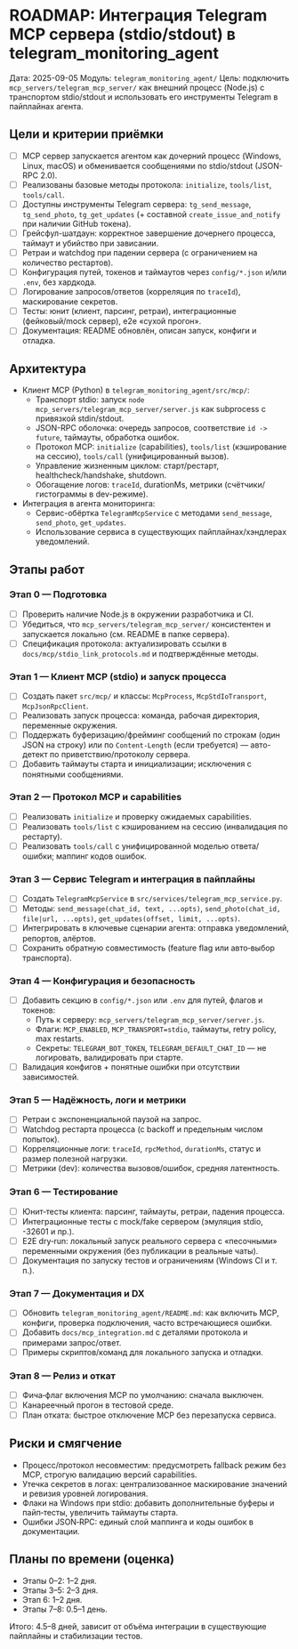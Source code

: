 # ROADMAP: Интеграция Telegram MCP сервера (stdio/stdout) в telegram_monitoring_agent

Дата: 2025-09-05
Модуль: `telegram_monitoring_agent/`
Цель: подключить `mcp_servers/telegram_mcp_server/` как внешний процесс (Node.js) c транспортом stdio/stdout и использовать его инструменты Telegram в пайплайнах агента.

## Цели и критерии приёмки
- [ ] MCP сервер запускается агентом как дочерний процесс (Windows, Linux, macOS) и обменивается сообщениями по stdio/stdout (JSON-RPC 2.0).
- [ ] Реализованы базовые методы протокола: `initialize`, `tools/list`, `tools/call`.
- [ ] Доступны инструменты Telegram сервера: `tg_send_message`, `tg_send_photo`, `tg_get_updates` (+ составной `create_issue_and_notify` при наличии GitHub токена).
- [ ] Грейсфул-шатдаун: корректное завершение дочернего процесса, таймаут и убийство при зависании.
- [ ] Ретраи и watchdog при падении сервера (с ограничением на количество рестартов).
- [ ] Конфигурация путей, токенов и таймаутов через `config/*.json` и/или `.env`, без хардкода.
- [ ] Логирование запросов/ответов (корреляция по `traceId`), маскирование секретов.
- [ ] Тесты: юнит (клиент, парсинг, ретраи), интеграционные (фейковый/mock сервер), e2e «сухой прогон».
- [ ] Документация: README обновлён, описан запуск, конфиги и отладка.

## Архитектура
- Клиент MCP (Python) в `telegram_monitoring_agent/src/mcp/`:
  - Транспорт stdio: запуск `node mcp_servers/telegram_mcp_server/server.js` как subprocess с привязкой stdin/stdout.
  - JSON-RPC оболочка: очередь запросов, соответствие `id -> future`, таймауты, обработка ошибок.
  - Протокол MCP: `initialize` (capabilities), `tools/list` (кэширование на сессию), `tools/call` (унифицированный вызов).
  - Управление жизненным циклом: старт/рестарт, healthcheck/handshake, shutdown.
  - Обогащение логов: `traceId`, durationMs, метрики (счётчики/гистограммы в dev-режиме).
- Интеграция в агента мониторинга:
  - Сервис-обёртка `TelegramMcpService` с методами `send_message`, `send_photo`, `get_updates`.
  - Использование сервиса в существующих пайплайнах/хэндлерах уведомлений.

## Этапы работ

### Этап 0 — Подготовка
- [ ] Проверить наличие Node.js в окружении разработчика и CI.
- [ ] Убедиться, что `mcp_servers/telegram_mcp_server/` консистентен и запускается локально (см. README в папке сервера).
- [ ] Спецификация протокола: актуализировать ссылки в `docs/mcp/stdio_link_protocols.md` и подтверждённые методы.

### Этап 1 — Клиент MCP (stdio) и запуск процесса
- [ ] Создать пакет `src/mcp/` и классы: `McpProcess`, `McpStdIoTransport`, `McpJsonRpcClient`.
- [ ] Реализовать запуск процесса: команда, рабочая директория, переменные окружения.
- [ ] Поддержать буферизацию/фрейминг сообщений по строкам (один JSON на строку) или по `Content-Length` (если требуется) — авто-детект по приветствию/протоколу сервера.
- [ ] Добавить таймауты старта и инициализации; исключения с понятными сообщениями.

### Этап 2 — Протокол MCP и capabilities
- [ ] Реализовать `initialize` и проверку ожидаемых capabilities.
- [ ] Реализовать `tools/list` с кэшированием на сессию (инвалидация по рестарту).
- [ ] Реализовать `tools/call` с унифицированной моделью ответа/ошибки; маппинг кодов ошибок.

### Этап 3 — Сервис Telegram и интеграция в пайплайны
- [ ] Создать `TelegramMcpService` в `src/services/telegram_mcp_service.py`.
- [ ] Методы: `send_message(chat_id, text, ...opts)`, `send_photo(chat_id, file|url, ...opts)`, `get_updates(offset, limit, ...opts)`.
- [ ] Интегрировать в ключевые сценарии агента: отправка уведомлений, репортов, алёртов.
- [ ] Сохранить обратную совместимость (feature flag или авто‑выбор транспорта).

### Этап 4 — Конфигурация и безопасность
- [ ] Добавить секцию в `config/*.json` или `.env` для путей, флагов и токенов:
  - Путь к серверу: `mcp_servers/telegram_mcp_server/server.js`.
  - Флаги: `MCP_ENABLED`, `MCP_TRANSPORT=stdio`, таймауты, retry policy, max restarts.
  - Секреты: `TELEGRAM_BOT_TOKEN`, `TELEGRAM_DEFAULT_CHAT_ID` — не логировать, валидировать при старте.
- [ ] Валидация конфигов + понятные ошибки при отсутствии зависимостей.

### Этап 5 — Надёжность, логи и метрики
- [ ] Ретраи с экспоненциальной паузой на запрос.
- [ ] Watchdog рестарта процесса (с backoff и предельным числом попыток).
- [ ] Корреляционные логи: `traceId`, `rpcMethod`, `durationMs`, статус и размер полезной нагрузки.
- [ ] Метрики (dev): количества вызовов/ошибок, средняя латентность.

### Этап 6 — Тестирование
- [ ] Юнит‑тесты клиента: парсинг, таймауты, ретраи, падения процесса.
- [ ] Интеграционные тесты с mock/fake сервером (эмуляция stdio, -32601 и пр.).
- [ ] E2E dry‑run: локальный запуск реального сервера с «песочными» переменными окружения (без публикации в реальные чаты).
- [ ] Документация по запуску тестов и ограничениям (Windows CI и т. п.).

### Этап 7 — Документация и DX
- [ ] Обновить `telegram_monitoring_agent/README.md`: как включить MCP, конфиги, проверка подключения, часто встречающиеся ошибки.
- [ ] Добавить `docs/mcp_integration.md` с деталями протокола и примерами запрос/ответ.
- [ ] Примеры скриптов/команд для локального запуска и отладки.

### Этап 8 — Релиз и откат
- [ ] Фича‑флаг включения MCP по умолчанию: сначала выключен.
- [ ] Канареечный прогон в тестовой среде.
- [ ] План отката: быстрое отключение MCP без перезапуска сервиса.

## Риски и смягчение
- Процесс/протокол несовместим: предусмотреть fallback режим без MCP, строгую валидацию версий capabilities.
- Утечка секретов в логах: централизованное маскирование значений и ревизия уровней логирования.
- Флаки на Windows при stdio: добавить дополнительные буферы и пайп‑тесты, увеличить таймауты старта.
- Ошибки JSON‑RPC: единый слой маппинга и коды ошибок в документации.

## Планы по времени (оценка)
- Этапы 0–2: 1–2 дня.
- Этапы 3–5: 2–3 дня.
- Этап 6: 1–2 дня.
- Этапы 7–8: 0.5–1 день.

Итого: 4.5–8 дней, зависит от объёма интеграции в существующие пайплайны и стабилизации тестов.
